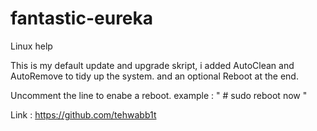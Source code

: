 # fantastic-eureka
Linux help

This is my default update and upgrade skript, i added AutoClean and AutoRemove to tidy up the system.
and an optional Reboot at the end.

Uncomment the line to enabe a reboot.
example : 
" # sudo reboot now "


Link : https://github.com/tehwabb1t
